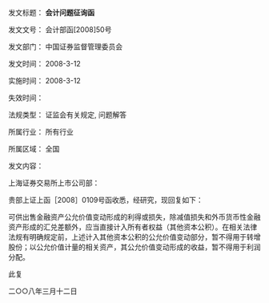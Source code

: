 发文标题： **会计问题征询函**

发文文号： 会计部函[2008]50号

发文部门： 中国证券监督管理委员会

发文时间： 2008-3-12

实施时间： 2008-3-12

失效时间：

法规类型： 证监会有关规定, 问题解答

所属行业： 所有行业

所属区域： 全国

发文内容：

上海证券交易所上市公司部：

贵部上证上函［2008］0109号函收悉，经研究，现回复如下：

可供出售金融资产公允价值变动形成的利得或损失，除减值损失和外币货币性金融资产形成的汇兑差额外，应当直接计入所有者权益（其他资本公积）。在相关法律法规有明确规定前，上述计入其他资本公积的公允价值变动部分，暂不得用于转增股份；以公允价值计量的相关资产，其公允价值变动形成的收益，暂不得用于利润分配。

此复

二○○八年三月十二日
